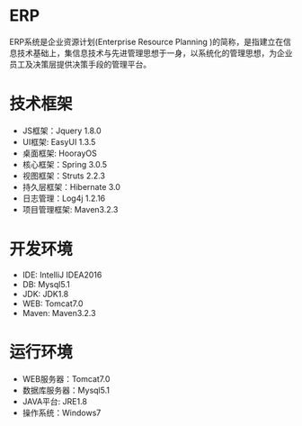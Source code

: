 # ERP

ERP系统是企业资源计划(Enterprise Resource Planning )的简称，是指建立在信息技术基础上，集信息技术与先进管理思想于一身，以系统化的管理思想，为企业员工及决策层提供决策手段的管理平台。

# 技术框架

* JS框架：Jquery 1.8.0
* UI框架: EasyUI 1.3.5
* 桌面框架: HoorayOS
* 核心框架：Spring 3.0.5
* 视图框架：Struts 2.2.3
* 持久层框架：Hibernate 3.0
* 日志管理：Log4j 1.2.16
* 项目管理框架: Maven3.2.3

# 开发环境

* IDE: IntelliJ IDEA2016
* DB: Mysql5.1
* JDK: JDK1.8
* WEB: Tomcat7.0
* Maven: Maven3.2.3

# 运行环境

* WEB服务器：Tomcat7.0
* 数据库服务器：Mysql5.1
* JAVA平台: JRE1.8
* 操作系统：Windows7

